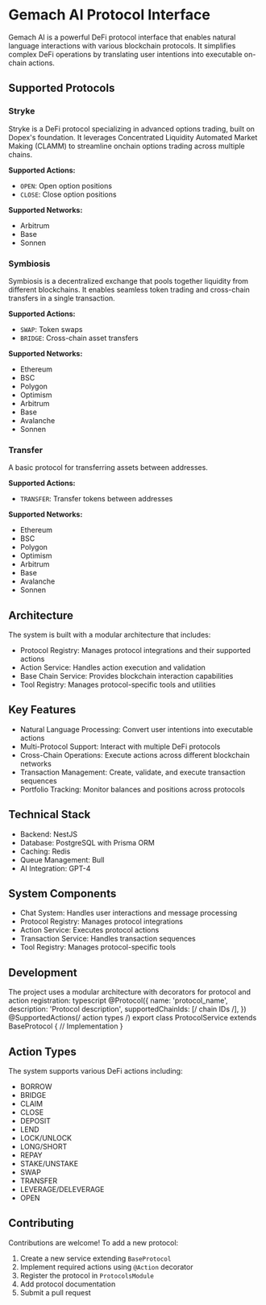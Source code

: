 # Gemach AI Protocol Interface

Gemach AI is a powerful DeFi protocol interface that enables natural language interactions with various blockchain protocols. It simplifies complex DeFi operations by translating user intentions into executable on-chain actions.

## Supported Protocols

### Stryke
Stryke is a DeFi protocol specializing in advanced options trading, built on Dopex's foundation. It leverages Concentrated Liquidity Automated Market Making (CLAMM) to streamline onchain options trading across multiple chains.

**Supported Actions:**
- `OPEN`: Open option positions
- `CLOSE`: Close option positions

**Supported Networks:**
- Arbitrum
- Base
- Sonnen

### Symbiosis
Symbiosis is a decentralized exchange that pools together liquidity from different blockchains. It enables seamless token trading and cross-chain transfers in a single transaction.

**Supported Actions:**
- `SWAP`: Token swaps
- `BRIDGE`: Cross-chain asset transfers

**Supported Networks:**
- Ethereum
- BSC
- Polygon
- Optimism
- Arbitrum
- Base
- Avalanche
- Sonnen

### Transfer
A basic protocol for transferring assets between addresses.

**Supported Actions:**
- `TRANSFER`: Transfer tokens between addresses

**Supported Networks:**
- Ethereum
- BSC
- Polygon
- Optimism
- Arbitrum
- Base
- Avalanche
- Sonnen

## Architecture

The system is built with a modular architecture that includes:

- Protocol Registry: Manages protocol integrations and their supported actions
- Action Service: Handles action execution and validation
- Base Chain Service: Provides blockchain interaction capabilities
- Tool Registry: Manages protocol-specific tools and utilities

## Key Features

- Natural Language Processing: Convert user intentions into executable actions
- Multi-Protocol Support: Interact with multiple DeFi protocols
- Cross-Chain Operations: Execute actions across different blockchain networks
- Transaction Management: Create, validate, and execute transaction sequences
- Portfolio Tracking: Monitor balances and positions across protocols

## Technical Stack

- Backend: NestJS
- Database: PostgreSQL with Prisma ORM
- Caching: Redis
- Queue Management: Bull
- AI Integration: GPT-4

## System Components

- Chat System: Handles user interactions and message processing
- Protocol Registry: Manages protocol integrations
- Action Service: Executes protocol actions
- Transaction Service: Handles transaction sequences
- Tool Registry: Manages protocol-specific tools

## Development

The project uses a modular architecture with decorators for protocol and action registration:
typescript
@Protocol({
name: 'protocol_name',
description: 'Protocol description',
supportedChainIds: [/ chain IDs /],
})
@SupportedActions(/ action types /)
export class ProtocolService extends BaseProtocol {
// Implementation
}


## Action Types

The system supports various DeFi actions including:
- BORROW
- BRIDGE
- CLAIM
- CLOSE
- DEPOSIT
- LEND
- LOCK/UNLOCK
- LONG/SHORT
- REPAY
- STAKE/UNSTAKE
- SWAP
- TRANSFER
- LEVERAGE/DELEVERAGE
- OPEN

## Contributing

Contributions are welcome! To add a new protocol:

1. Create a new service extending `BaseProtocol`
2. Implement required actions using `@Action` decorator
3. Register the protocol in `ProtocolsModule`
4. Add protocol documentation
5. Submit a pull request
